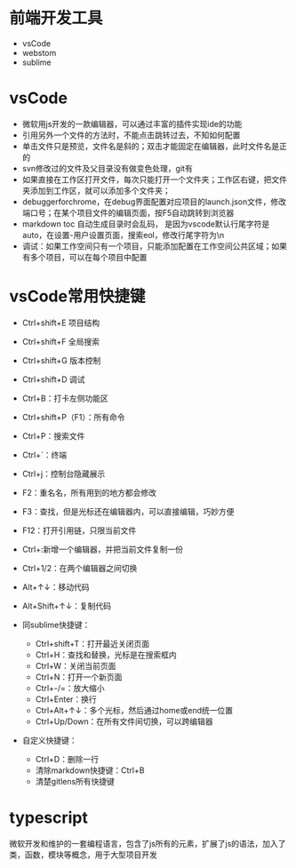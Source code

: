 <!--
 * @Descripttion: 
 * @version: 1.0
 * @Author: xieyupeng
 * @Date: 2020-08-07 16:53:38
 * @LastEditors: xieyupeng
 * @LastEditTime: 2020-08-11 10:17:59
-->
# 前端开发工具
- vsCode
- webstom
- sublime

# vsCode
- 微软用js开发的一款编辑器，可以通过丰富的插件实现ide的功能
- 引用另外一个文件的方法时，不能点击跳转过去，不知如何配置
- 单击文件只是预览，文件名是斜的；双击才能固定在编辑器，此时文件名是正的
- svn修改过的文件及父目录没有做变色处理，git有
- 如果直接在工作区打开文件，每次只能打开一个文件夹；工作区右键，把文件夹添加到工作区，就可以添加多个文件夹；
- debuggerforchrome，在debug界面配置对应项目的launch.json文件，修改端口号；在某个项目文件的编辑页面，按F5自动跳转到浏览器
- markdown toc 自动生成目录时会乱码， 是因为vscode默认行尾字符是auto，在设置-用户设置页面，搜索eol，修改行尾字符为\n
- 调试：如果工作空间只有一个项目，只能添加配置在工作空间公共区域；如果有多个项目，可以在每个项目中配置

# vsCode常用快捷键
- Ctrl+shift+E 项目结构
- Ctrl+shift+F 全局搜索
- Ctrl+shift+G 版本控制
- Ctrl+shift+D 调试
- Ctrl+B：打卡左侧功能区
- Ctrl+shift+P（F1）：所有命令
- Ctrl+P：搜索文件
- Ctrl+`：终端
- Ctrl+j：控制台隐藏展示
- F2：重名名，所有用到的地方都会修改
- F3：查找，但是光标还在编辑器内，可以直接编辑，巧妙方便
- F12：打开引用链，只限当前文件
- Ctrl+\:新增一个编辑器，并把当前文件复制一份
- Ctrl+1/2：在两个编辑器之间切换
- Alt+↑↓：移动代码
- Alt+Shift+↑↓：复制代码
- 同sublime快捷键：
    - Ctrl+shift+T：打开最近关闭页面
    - Ctrl+H：查找和替换，光标是在搜索框内
    - Ctrl+W：关闭当前页面
    - Ctrl+N：打开一个新页面
    - Ctrl+-/=：放大缩小
    - Ctrl+Enter：换行
    - Ctrl+Alt+↑↓：多个光标，然后通过home或end统一位置
    - Ctrl+Up/Down：在所有文件间切换，可以跨编辑器

- 自定义快捷键：
    - Ctrl+D：删除一行
    - 清除markdown快捷键：Ctrl+B
    - 清楚gitlens所有快捷键

# typescript
微软开发和维护的一套编程语言，包含了js所有的元素，扩展了js的语法，加入了类，函数，模块等概念，用于大型项目开发